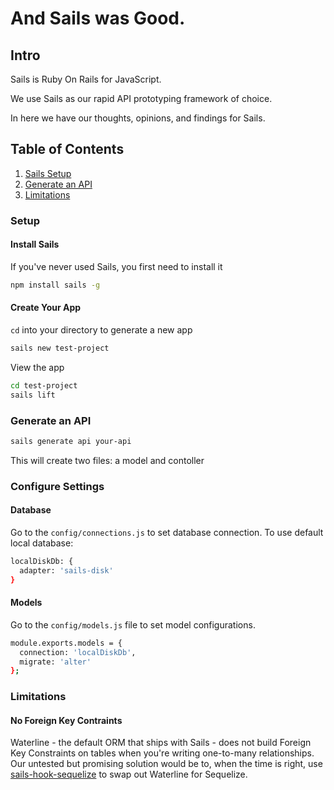 # And Sails was Good.

## Intro
Sails is Ruby On Rails for JavaScript.  
  
We use Sails as our rapid API prototyping framework of choice.  
  
In here we have our thoughts, opinions, and findings for Sails.  

## Table of Contents
1. [Sails Setup](#setup)
2. [Generate an API](#generate-an-api)
3. [Limitations](#limitations)  

### Setup
#### Install Sails
If you've never used Sails, you first need to install it
```bash
npm install sails -g
``` 

#### Create Your App
`cd` into your directory to generate a new app
```bash
sails new test-project
```  

View the app
```bash
cd test-project
sails lift
```

### Generate an API
```bash
sails generate api your-api
``` 
This will create two files: a model and contoller

### Configure Settings
#### Database
Go to the `config/connections.js` to set database connection. 
To use default local database:
```bash
localDiskDb: {
  adapter: 'sails-disk'
}
```

#### Models
Go to the `config/models.js` file to set model configurations. 
```bash
module.exports.models = {
  connection: 'localDiskDb',
  migrate: 'alter'
};
``` 

### Limitations
#### No Foreign Key Contraints 
Waterline - the default ORM that ships with Sails - does not build Foreign Key Constraints on tables when you're writing one-to-many relationships. Our untested but promising solution would be to, when the time is right, use [sails-hook-sequelize](https://www.npmjs.com/package/sails-hook-sequelize) to swap out Waterline for Sequelize.

